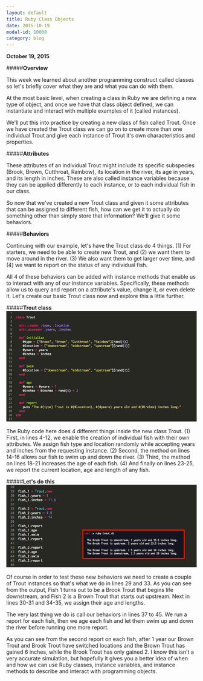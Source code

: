 ```yaml
---
layout: default
title: Ruby Class Objects
date: 2015-10-19
modal-id: 10008
category: blog
---
```


**October 19, 2015**


#####**Overview**

This week we learned about another programming construct called classes so let's briefly cover what they are and what you can do with them.

At the most basic level, when creating a class in Ruby we are defining a new type of object, and once we have that class object defined, we can instantiate and interact with multiple examples of it (called instances).

We'll put this into practice by creating a new class of fish called Trout. Once we have created the Trout class we can go on to create more than one individual Trout and give each instance of Trout it's own characteristics and properties.

#####**Attributes**

These attributes of an individual Trout might include its specific subspecies (Brook, Brown, Cutthroat, Rainbow), its location in the river, its age in years, and its length in inches. These are also called instance variables because they can be applied differently to each instance, or to each individual fish in our class.

So now that we've created a new Trout class and given it some attributes that can be assigned to different fish, how can we get it to actually do something other than simply store that information? We'll give it some behaviors.

#####**Behaviors**

Continuing with our example, let's have the Trout class do 4 things. (1) For starters, we need to be able to create new Trout, and (2) we want them to move around in the river. (3) We also want them to get larger over time, and (4) we want to report on the status of any individual fish.

All 4 of these behaviors can be added with instance methods that enable us to interact with any of our instance variables. Specifically, these methods allow us to query and report on a attribute's value, change it, or even delete it. Let's create our basic Trout class now and explore this a little further.

#####**Trout class**
<img src="blog/images/class-example-1.png" alt="first example of Trout class">

The Ruby code here does 4 different things inside the new class Trout. (1) First, in lines 4-12, we enable the creation of individual fish with their own attributes. We assign fish type and location randomly while accepting years and inches from the requesting instance. (2) Second, the method on lines 14-16 allows our fish to swim up and down the river. (3) Third, the method on lines 18-21 increases the age of each fish. (4) And finally on lines 23-25, we report the current location, age and length of any fish.

#####**Let's do this**
<img src="blog/images/class-example-2.png" alt="second example of Trout class">

Of course in order to test these new behaviors we need to create a couple of Trout instances so that's what we do in lines 29 and 33. As you can see from the output, Fish 1 turns out to be a Brook Trout that begins life downstream, and Fish 2 is a Brown Trout that starts out upstream. Next in lines 30-31 and 34-35, we assign their age and lengths.

The very last thing we do is call our behaviors in lines 37 to 45. We run a report for each fish, then we age each fish and let them swim up and down the river before running one more report.

As you can see from the second report on each fish, after 1 year our Brown Trout and Brook Trout have switched locations and the Brown Trout has gained 6 inches, while the Brook Trout has only gained 2. I know this isn't a very accurate simulation, but hopefully it gives you a better idea of when and how we can use Ruby classes, instance variables, and instance methods to describe and interact with programming objects.

